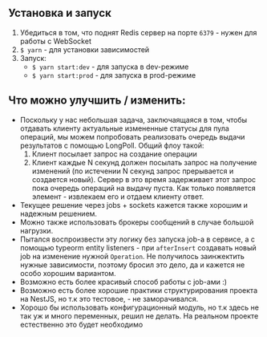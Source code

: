 ## Установка и запуск

1. Убедиться в том, что поднят Redis сервер на порте `6379` - нужен для работы с WebSocket
2. `$ yarn` - для установки зависимостей
3. Запуск:
   - `$ yarn start:dev` - для запуска в dev-режиме
   - `$ yarn start:prod` - для запуска в prod-режиме

## Что можно улучшить / изменить:

- Поскольку у нас небольшая задача, заключаящаяся в том, чтобы отдавать клиенту актуальные измененные статусы для пула операций, мы можем попробовать реализовать очередь выдачи результатов с помощью LongPoll. Общий флоу такой:
  1. Клиент посылает запрос на создание операции
  2. Клиент каждые N секунд должен посылать запрос на получение изменений (по истечении N секунд запрос прерывается и создается новый). Сервер в это время задерживает этот запрос пока очередь операций на выдачу пуста. Как только появляется элемент - извлекаем его и отдаем клиенту ответ.
- Текущее решение через jobs + sockets кажется также хорошим и надежным решением.
- Можно также использовать брокеры сообщений в случае большой нагрузки.
- Пытался воспроизвести эту логику без запуска job-а в сервисе, а с помощью typeorm entity listeners - при `afterInsert` создавать новый job на изменение нужной `Operation`. Не получилось заинжектить нужные зависимости, поэтому бросил это дело, да и кажется не особо хорошим вариантом.
- Возможно есть более красивый способ работы с job-ами :)
- Возможно есть более хорошие практики структурирования проекта на NestJS, но т.к это тестовое, - не заморачивался.
- Хорошо бы использовать конфигурационный модуль, но т.к здесь не так уж и много переменных, решил не делать. На реальном проекте естественно это будет необходимо
